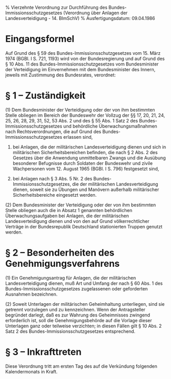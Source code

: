 % Vierzehnte Verordnung zur Durchführung des Bundes-Immissionsschutzgesetzes  (Verordnung über Anlagen der Landesverteidigung - 14. BImSchV)
% Ausfertigungsdatum: 09.04.1986
 
# Eingangsformel

Auf Grund des § 59 des Bundes-Immissionsschutzgesetzes vom 15. März 1974 (BGBl. I S. 721, 1193) wird von der Bundesregierung und auf Grund des § 10 Abs. 11 des Bundes-Immissionsschutzgesetzes vom Bundesminister der Verteidigung im Einvernehmen mit dem Bundesminister des Innern, jeweils mit Zustimmung des Bundesrates, verordnet:

# § 1 – Zuständigkeit

(1) Dem Bundesminister der Verteidigung oder der von ihm bestimmten Stelle obliegen im Bereich der Bundeswehr der Vollzug der §§ 17, 20, 21, 24, 25, 26, 28, 29, 31, 52, 53 Abs. 2 und des § 55 Abs. 1 Satz 2 des Bundes-Immissionsschutzgesetzes und behördliche Überwachungsmaßnahmen nach Rechtsverordnungen, die auf Grund des Bundes-Immissionsschutzgesetzes erlassen sind,

1. bei Anlagen, die der militärischen Landesverteidigung dienen und sich in militärischen Sicherheitsbereichen befinden, die nach § 2 Abs. 2 des Gesetzes über die Anwendung unmittelbaren Zwangs und die Ausübung besonderer Befugnisse durch Soldaten der Bundeswehr und zivile Wachpersonen vom 12. August 1965 (BGBl. I S. 796) festgesetzt sind,

2. bei Anlagen nach § 3 Abs. 5 Nr. 2 des Bundes-Immissionsschutzgesetzes, die der militärischen Landesverteidigung dienen, soweit sie zu Übungen und Manövern außerhalb militärischer Sicherheitsbereiche eingesetzt werden.

(2) Dem Bundesminister der Verteidigung oder der von ihm bestimmten Stelle obliegen auch die in Absatz 1 genannten behördlichen Überwachungsaufgaben bei Anlagen, die der militärischen Landesverteidigung dienen und von den auf Grund völkerrechtlicher Verträge in der Bundesrepublik Deutschland stationierten Truppen genutzt werden.

# § 2 – Besonderheiten des Genehmigungsverfahrens

(1) Ein Genehmigungsantrag für Anlagen, die der militärischen Landesverteidigung dienen, muß Art und Umfang der nach § 60 Abs. 1 des Bundes-Immissionsschutzgesetzes zugelassenen oder geforderten Ausnahmen bezeichnen.

(2) Soweit Unterlagen der militärischen Geheimhaltung unterliegen, sind sie getrennt vorzulegen und zu kennzeichnen. Wenn der Antragsteller begründet darlegt, daß es zur Wahrung des Geheimnisses zwingend erforderlich ist, soll die Genehmigungsbehörde auf die Vorlage dieser Unterlagen ganz oder teilweise verzichten; in diesen Fällen gilt § 10 Abs. 2 Satz 2 des Bundes-Immissionsschutzgesetzes entsprechend.

# § 3 – Inkrafttreten

Diese Verordnung tritt am ersten Tag des auf die Verkündung folgenden Kalendermonats in Kraft.
